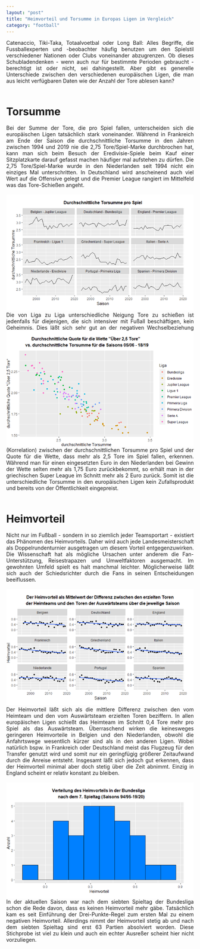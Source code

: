 ```yaml
---
layout: "post"
title: "Heimvorteil und Torsumme in Europas Ligen im Vergleich"
category: "football"
---
```

<div style="text-align: justify">
Catenaccio, Tiki-Taka, Totaalvoetbal oder Long Ball: Alles Begriffe, die 
Fussballexperten und -beobachter häufig benutzen um den Spielstil verschiedener
Nationen oder Clubs voneinander abzugrenzen. Ob dieses Schubladendenken - wenn 
auch nur für bestimmte Perioden gebraucht - berechtigt ist oder nicht, sei 
dahingestellt. Aber gibt es generelle Unterschiede zwischen den verschiedenen 
europäischen Ligen, die man aus leicht verfügbaren Daten wie der Anzahl der 
Tore ablesen kann?</div>
<br>

# Torsumme
<div style="text-align: justify">
Bei der Summe der Tore, die pro Spiel fallen, unterscheiden sich die 
europäischen Ligen tatsächlich stark voneinander. Während in Frankreich am Ende
der Saison die durchschnittliche Torsumme in den Jahren zwischen 1994 und 2019
nie die 2,75 Tore/Spiel-Marke durchbrochen hat, kann man sich beim Besuch
der Eredivisie-Spiele beim Kauf einer Sitzplatzkarte darauf gefasst machen 
häufiger mal aufstehen zu dürfen. Die 2,75 Tore/Spiel-Marke wurde in den 
Niederlanden seit 1994 nicht ein einziges Mal unterschritten. In Deutschland 
wird anscheinend auch viel Wert auf die Offensive gelegt und die Premier League 
rangiert im Mittelfeld was das Tore-Schießen angeht.</div>
<br>
<img src="/assets/torsumme.png" alt="drawing"/>
<div style="text-align: justify">
Die von Liga zu Liga unterschiedliche Neigung Tore zu schießen ist jedenfalls
für diejenigen, die sich intensiver mit Fußall beschäftigen, kein Geheimnis.
<img align="left" src="/assets/torsumme_wette.png" alt="drawing" width="550"/>
Dies läßt sich sehr gut an der negativen Wechselbeziehung (Korrelation) zwischen 
der durchschnittlichen Torsumme pro Spiel und der Quote für die Wette, dass mehr 
als 2,5 Tore im Spiel fallen, erkennen. Während man für einen eingesetzten Euro 
in den Niederlanden bei Gewinn der Wette selten mehr als 1,75 Euro 
zurückbekommt, so erhält man in der griechischen Super League im Schnitt mehr 
als 2 Euro zurück. Somit ist die unterschiedliche Torsumme in den europäischen 
Ligen kein Zufallsprodukt und bereits von der Öffentlichkeit eingepreist.</div>
<br>

# Heimvorteil
<div style="text-align: justify">
Nicht nur im Fußball - sondern in so ziemlich jeder Teamsportart - existiert 
das Phänomen des Heimvorteils. Daher wird auch jede Landesmeisterschaft als 
Doppelrundenturnier ausgetragen um diesem Vorteil entgegenzuwirken. Die 
Wissenschaft hat als mögliche Ursachen unter anderem die Fan-Unterstützung, 
Reisestrapazen und Umweltfaktoren ausgemacht. Im gewohnten Umfeld spielt es 
halt manchmal leichter. Möglicherweise läßt sich auch der Schiedsrichter 
durch die Fans in seinen Entscheidungen beeiflussen.<div>
<br>
<img src="/assets/heimvorteil.png" alt="drawing"/>
<div style="text-align: justify">
Der Heimvorteil läßt sich als die mittlere Differenz zwischen den vom Heimteam 
und den vom Auswärtsteam erzielten Toren beziffern. In allen europäischen Ligen 
schießt das Heimteam im Schnitt 0,4 Tore mehr pro Spiel als das Auswärtsteam.
Überraschend wirken die keinesweges geringeren Heimvorteile in Belgien und den 
Niederlanden, obwohl die Anfahrtswege wesentlich kürzer sind als in den anderen 
Ligen. Wobei natürlich bspw. in Frankreich oder Deutschland meist das Flugzeug 
für den Transfer genutzt wird und somit nur ein geringfügig größerer 
Zeitaufwand durch die Anreise entsteht. Insgesamt läßt sich jedoch gut 
erkennen, dass der Heimvorteil minimal aber doch stetig über die Zeit abnimmt. 
Einzig in England scheint er relativ konstant zu bleiben.<div> 
<br>
<img align="right" src="/assets/bundesliga_heimvorteil.png" alt="drawing" width="525"/>
In der aktuellen Saison war nach dem siebten Spieltag der Bundesliga schon die 
Rede davon, dass es keinen Heimvorteil mehr gäbe. Tatsächlich kam es seit 
Einführung der Drei-Punkte-Regel zum ersten Mal zu einem negativen Heimvorteil. 
Allerdings nimmt der Heimvorteil stetig ab und nach dem siebten Spieltag sind
erst 63 Partien absolviert worden. Diese Stichprobe ist viel zu klein und 
auch ein echter Ausreßer scheint hier nicht vorzuliegen.     
